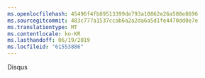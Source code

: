 ```yaml
---
ms.openlocfilehash: 45496f4fb89513399de793a10862e26a508e8696
ms.sourcegitcommit: 483c777a1537ccab6a2a2da6a5d1fe4470dd0e7e
ms.translationtype: MT
ms.contentlocale: ko-KR
ms.lasthandoff: 06/19/2019
ms.locfileid: "61553886"
---
```

Disqus